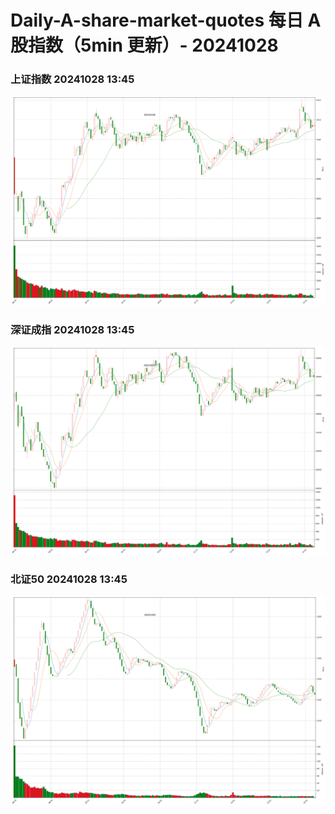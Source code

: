 
# Daily-A-share-market-quotes 每日 A 股指数（5min 更新）- 20241028

### 上证指数 20241028 13:45
![](./fig/2024/10/20241028-sh000001.png)

### 深证成指 20241028 13:45
![](./fig/2024/10/20241028-sz399001.png)

### 北证50 20241028 13:45
![](./fig/2024/10/20241028-bj899050.png)
